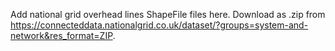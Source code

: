 Add national grid overhead lines ShapeFile files here. Download as .zip from https://connecteddata.nationalgrid.co.uk/dataset/?groups=system-and-network&res_format=ZIP. 